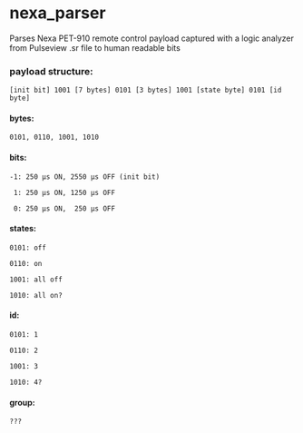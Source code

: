 # nexa_parser
Parses Nexa PET-910 remote control payload captured with a logic analyzer from Pulseview .sr file to human readable bits

### payload structure: 

    [init bit] 1001 [7 bytes] 0101 [3 bytes] 1001 [state byte] 0101 [id byte]

#### bytes: 

    0101, 0110, 1001, 1010

#### bits:

    -1: 250 µs ON, 2550 µs OFF (init bit) 

     1: 250 µs ON, 1250 µs OFF
    
     0: 250 µs ON,  250 µs OFF

#### states:
    
    0101: off
    
    0110: on
    
    1001: all off
    
    1010: all on?

#### id:
    
    0101: 1
    
    0110: 2
    
    1001: 3
    
    1010: 4?

#### group:
    
    ???
